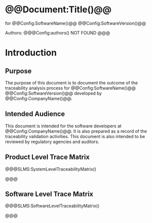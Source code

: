 ﻿# @@Document:Title()@@

for
@@Config:SoftwareName()@@ @@Config:SoftwareVersion()@@  
  
Authors:
@@@Config:authors()
NOT FOUND
@@@

# Introduction
## Purpose
The purpose of this document is to document the outcome of the traceability analysis process for @@Config:SoftwareName()@@ @@Config:SoftwareVersion()@@ developed by @@Config:CompanyName()@@. 

## Intended Audience
This document is intended for the software developers at @@Config:CompanyName()@@. It is also prepared as a record of the traceability validation activities. This document is also intended to be reviewed by regulatory agencies and auditors.

## Product Level Trace Matrix
@@@SLMS:SystemLevelTraceabilityMatrix()

@@@

## Software Level Trace Matrix
@@@SLMS:SoftwareLevelTraceabilityMatrix()

@@@
